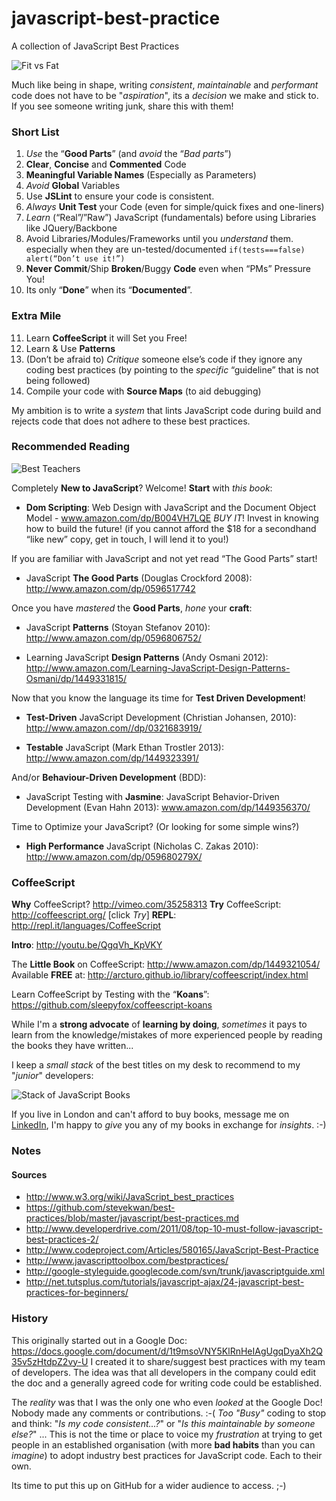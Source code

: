 javascript-best-practice
========================

A collection of JavaScript Best Practices

![Fit vs Fat](https://raw.github.com/nelsonic/javascript-best-practice/master/images/fit-vs-fat.jpg "Fit vs Fat")

Much like being in shape, 
writing *consistent*, *maintainable* and *performant* code
does not have to be "*aspiration*", its a *decision* we make
and stick to. If you see someone writing junk, share this with them! 


### Short List

1. *Use* the “**Good Parts**” (and *avoid* the “*Bad parts*”)
2. **Clear**, **Concise** and **Commented** Code
3. **Meaningful Variable Names** (Especially as Parameters)
4. *Avoid* **Global** Variables
5. Use **JSLint** to ensure your code is consistent.
6. *Always* **Unit Test** your Code (even for simple/quick fixes and one-liners)
7. *Learn* (“Real”/”Raw”) JavaScript (fundamentals) before using Libraries like JQuery/Backbone
8. Avoid Libraries/Modules/Frameworks until you *understand* them. especially when they are un-tested/documented `if(tests===false) alert(“Don’t use it!”)` 
9. **Never Commit**/Ship **Broken**/Buggy **Code** even when “PMs” Pressure You!
10. Its only “**Done**” when its “**Documented**”.

### Extra Mile

11. Learn **CoffeeScript** it will Set you Free!
12. Learn & Use **Patterns**
13. (Don’t be afraid to) *Critique* someone else’s code if they ignore any coding best practices (by pointing to the *specific* “guideline” that is not being followed)
14. Compile your code with **Source Maps** (to aid debugging)




My ambition is to write a *system* that lints JavaScript code during build
and rejects code that does not adhere to these best practices.

### Recommended Reading

![Best Teachers](https://pbs.twimg.com/media/BIOLrIVCIAA7NJG.jpg:medium "Best Teachers")

Completely **New to JavaScript**? Welcome! **Start** with *this book*:

- **Dom Scripting**: Web Design with JavaScript and the Document Object Model - 
www.amazon.com/dp/B004VH7LQE  *BUY IT*! Invest in knowing how to build the future! 
(if you cannot afford the $18 for a secondhand “like new” copy, get in touch, 
I will lend it to you!) 

If you are familiar with JavaScript and not yet read “The Good Parts” start!

- JavaScript **The Good Parts** (Douglas Crockford 2008): 
http://www.amazon.com/dp/0596517742

Once you have *mastered* the **Good Parts**, *hone* your **craft**:

- JavaScript **Patterns** (Stoyan Stefanov 2010): 
http://www.amazon.com/dp/0596806752/

- Learning JavaScript **Design Patterns** (Andy Osmani 2012):
http://www.amazon.com/Learning-JavaScript-Design-Patterns-Osmani/dp/1449331815/

Now that you know the language its time for **Test Driven Development**!

- **Test-Driven** JavaScript Development (Christian Johansen, 2010):
http://www.amazon.com//dp/0321683919/  

- **Testable** JavaScript (Mark Ethan Trostler 2013): 
http://www.amazon.com/dp/1449323391/

And/or **Behaviour-Driven Development** (BDD):

- JavaScript Testing with **Jasmine**: JavaScript Behavior-Driven Development
(Evan Hahn 2013): www.amazon.com/dp/1449356370/


Time to Optimize your JavaScript? (Or looking for some simple wins?)

- **High Performance** JavaScript (Nicholas C. Zakas 2010):
http://www.amazon.com/dp/059680279X/

### CoffeeScript

**Why** CoffeeScript? http://vimeo.com/35258313
**Try** CoffeeScript: http://coffeescript.org/ [click *Try*]
**REPL**: http://repl.it/languages/CoffeeScript

**Intro**: http://youtu.be/QgqVh_KpVKY 

The **Little Book** on CoffeeScript: http://www.amazon.com/dp/1449321054/
Available **FREE** at: http://arcturo.github.io/library/coffeescript/index.html

Learn CoffeeScript by Testing with the “**Koans**”: 
https://github.com/sleepyfox/coffeescript-koans 



While I'm a **strong advocate** of **learning by doing**, 
*sometimes* it pays to learn from the knowledge/mistakes of
more experienced people by reading the books they have written...

I keep a *small stack* of the best titles on my desk to recommend to my
"*junior*" developers:

![Stack of JavaScript Books](https://pbs.twimg.com/media/BHfMcdNCEAAFuj0.jpg "Do your Homework")

If you live in London and can't afford to buy books, message me on 
[LinkedIn](http://uk.linkedin.com/in/nelsonic),
I'm happy to *give* you any of my books in exchange for *insights*. :-)


### Notes

#### Sources

- http://www.w3.org/wiki/JavaScript_best_practices 
- https://github.com/stevekwan/best-practices/blob/master/javascript/best-practices.md
- http://www.developerdrive.com/2011/08/top-10-must-follow-javascript-best-practices-2/
- http://www.codeproject.com/Articles/580165/JavaScript-Best-Practice
- http://www.javascripttoolbox.com/bestpractices/
- http://google-styleguide.googlecode.com/svn/trunk/javascriptguide.xml 
- http://net.tutsplus.com/tutorials/javascript-ajax/24-javascript-best-practices-for-beginners/



### History

This originally started out in a Google Doc:
https://docs.google.com/document/d/1t9msoVNY5KlRnHeIAgUgqDyaXh2Q35v5zHtdpZ2vy-U
I created it to share/suggest best practices with my team of developers.
The idea was that all developers in the company could edit the doc and a 
generally agreed code for writing code could be established.

The *reality* was that I was the only one who even *looked* at the Google Doc!
Nobody made any comments or contributions. :-(
*Too "Busy"* coding to stop and think: "*Is my code consistent...?*" or 
"*Is this maintainable by someone else?*" ... This is not the time or place 
to voice my *frustration* at trying to get people in an established 
organisation (with more **bad habits** than you can *imagine*) to adopt 
industry best practices for JavaScript code. 
Each to their own. 

Its time to put this up on GitHub for a wider audience to access. ;-)